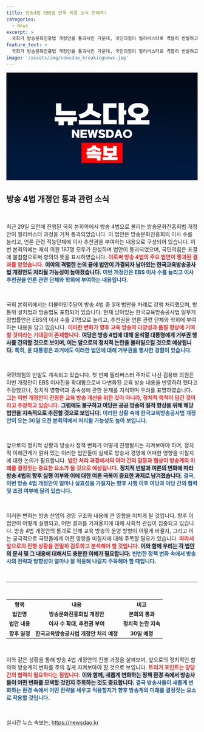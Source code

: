 ```yaml
---
title: 방송4법 EBS법 단독 의결 소식 전해져!
categories:
  - News
excerpt: >
  국회가 방송문화진흥법 개정안을 통과시킨 가운데, 국민의힘이 필리버스터로 격렬히 반발하고 있습니다. 방송 4법 중 남은 개정안 처리에 이목이 집중되며, 윤 대통령의 거부권 행사 가능성도 제기되고 있습니다.
feature_text: >
  국회가 방송문화진흥법 개정안을 통과시킨 가운데, 국민의힘이 필리버스터로 격렬히 반발하고 있습니다. 방송 4법 중 남은 개정안 처리에 이목이 집중되며, 윤 대통령의 거부권 행사 가능성도 제기되고 있습니다.
image: '/assets/img/newsdao_breakingnews.jpg'
---
```


<p><img src="/assets/img/newsdao_breakingnews.jpg" alt="flaretime 속보" /></p>

<h2 data-ke-size="size26">방송 4법 개정안 통과 관련 소식</h2>

<p data-ke-size="size16">&nbsp;</p>

<p>최근 29일 오전에 진행된 국회 본회의에서 방송 4법으로 불리는 방송문화진흥회법 개정안이 필리버스터 과정을 거쳐 통과되었습니다. 이 법안은 방송문화진흥회의 이사 수를 늘리고, 언론 관련 직능단체에 이사 추천권을 부여하는 내용으로 구성되어 있습니다. 이번 본회의에는 재석 의원 187명 모두가 찬성하며 법안이 통과되었으며, 국민의힘은 표결에 불참함으로써 항의의 뜻을 표시하였습니다. <b><span style="color: #ee2323;">이로써 방송 4법의 주요 법안이 통과된 결과를 얻었습니다.</span></b> <b><span style="background-color: #21538527;">여야의 격렬한 논의 끝에 법안이 가결되자 남아있는 한국교육방송공사법 개정안도 처리될 가능성이 높아졌습니다.</span></b> <b><span style="color: #1a5490;">이번 개정안은 EBS 이사 수를 늘리고 이사 추천권을 언론 관련 단체와 학회에 부여하는 내용입니다.</span></b> </p>

<p data-ke-size="size16">&nbsp;</p>

<p>국회 본회의에서는 더불어민주당이 방송 4법 중 3개 법안을 차례로 강행 처리했으며, 방통위 설치법과 방송법도 포함되어 있습니다. 현재 남아있는 한국교육방송공사법 일부개정법률안은 EBS의 이사 수를 21명으로 늘리고, 추천권을 언론 관련 단체와 학회에 부여하는 내용을 담고 있습니다. <b><span style="color: #ee2323;">이러한 변화가 향후 교육 방송의 다양성과 품질 향상에 기여할 것이라는 기대감이 존재합니다.</span></b> <b><span style="background-color: #21538527;">여당은 방송 4법에 대해 윤석열 대통령에게 거부권 행사를 건의할 것으로 보이며, 이는 앞으로의 정치적 논란을 불러일으킬 것으로 예상됩니다.</span></b> <b><span style="color: #1a5490;">특히, 윤 대통령은 과거에도 이러한 법안에 대해 거부권을 행사한 경험이 있습니다.</span></b></p>

<p data-ke-size="size16">&nbsp;</p>

<p>국민의힘의 반발도 계속되고 있습니다. 첫 번째 필리버스터 주자로 나선 김용태 의원은 이번 개정안이 EBS 이사진을 확대함으로써 다변화된 교육 방송 내용을 반영하려 했다고 주장했으나, 정치적 영향력과 종속성에 관한 문제를 지적하며 우려를 표명하였습니다. <b><span style="color: #ee2323;">그는 이번 개정안이 진정한 교육 방송 개선을 위한 것이 아니라, 정치적 목적이 담긴 것이라고 주장하고 있습니다.</span></b> <b><span style="background-color: #21538527;">그럼에도 불구하고 여당은 공공 방송의 질적 향상을 위해 해당 법안을 지속적으로 추진할 것으로 보입니다.</span></b> <b><span style="color: #1a5490;">이러한 상황 속에 한국교육방송공사법 개정안이 오는 30일 오전 본회의에서 처리될 가능성도 높아 보입니다.</span></b></p>

<p data-ke-size="size16">&nbsp;</p>

<p>앞으로의 정치적 상황과 방송사 정책 변화가 어떻게 진행될지는 지켜보아야 하며, 정치적 이해관계가 얽혀 있는 이러한 법안들이 실제로 방송사 경영에 어떠한 영향을 미칠지에 대한 논의가 필요합니다. <b><span style="color: #ee2323;">법안 처리 과정에서의 여야 간의 갈등과 협상이 방송계의 미래를 결정짓는 중요한 요소가 될 것으로 예상됩니다.</span></b> <b><span style="background-color: #21538527;"> 정치적 반발과 여론의 변화에 따라 방송 4법의 향후 실행 여부와 이에 대한 여론 극복이 중요한 과제로 남겨졌습니다.</span></b> <b><span style="color: #1a5490;">결국, 이번 방송 4법 개정안이 얼마나 실효성을 가질지는 향후 시행 이후 여당과 야당 간의 협력 및 조정 여부에 달려 있습니다.</span></b> </p>

<p data-ke-size="size16">&nbsp;</p>

<p>이러한 변화는 방송 산업의 경영 구조와 내용에 큰 영향을 미치게 될 것입니다. 향후 이 법안이 어떻게 실행되고, 어떤 결과를 가져올지에 대해 사회적 관심이 집중되고 있습니다. 방송 4법 개정안의 통과로 인해 교육 방송의 운영 방향이 어떻게 바뀔지, 그리고 이는 궁극적으로 국민들에게 어떤 영향을 미칠지에 대해 주목할 필요가 있습니다. <b><span style="color: #ee2323;">따라서 앞으로의 진행 상황을 면밀히 검토하고 분석해야 할 것입니다.</span></b> <b><span style="background-color: #21538527;">이와 함께 우리는 각 법안의 문서 및 그 내용에 대해서도 충분한 이해가 필요합니다.</span></b> <b><span style="color: #1a5490;">빈번한 정책 변화 속에서 방송사의 전략과 방향성이 얼마나 잘 적응해 나갈지 주목해야 할 때입니다.</span></b> </p>

<p data-ke-size="size16">&nbsp;</p>

<hr />

<p data-ke-size="size16">&nbsp;</p>

<table style="width: 100%; border-collapse: collapse;">
<tr>
<td style="text-align: center; height: 20px;"><b>항목</b></td>
<td style="text-align: center; height: 20px;"><b>내용</b></td>
<td style="text-align: center; height: 20px;"><b>비고</b></td>
</tr>
<tr>
<td style="text-align: center; height: 20px;"><b>법안명</b></td>
<td style="text-align: center; height: 20px;"><b>방송문화진흥회법 개정안</b></td>
<td style="text-align: center; height: 20px;"><b>본회의 통과</b></td>
</tr>
<tr>
<td style="text-align: center; height: 20px;"><b>법안 내용</b></td>
<td style="text-align: center; height: 20px;"><b>이사 수 확대, 추천권 부여</b></td>
<td style="text-align: center; height: 20px;"><b>정치적 논란 지속</b></td>
</tr>
<tr>
<td style="text-align: center; height: 20px;"><b>향후 일정</b></td>
<td style="text-align: center; height: 20px;"><b>한국교육방송공사법 개정안 처리 예정</b></td>
<td style="text-align: center; height: 20px;"><b>30일 예정</b></td>
</tr>
</table>

<p data-ke-size="size16">&nbsp;</p>

<p>이와 같은 상황을 통해 방송 4법 개정안의 진행 과정을 살펴보며, 앞으로의 정치적인 함의와 방송계의 변화를 주의 깊게 지켜보아야 할 것으로 보입니다. <b><span style="color: #ee2323;">트리거 포인트는 양당 간의 협력이 필요하다는 점입니다.</span></b> <b><span style="background-color: #21538527;">이와 함께, 새롭게 변화하는 정책 환경 속에서 방송사들이 어떤 변화를 모색할 것인지 주목하는 것도 중요합니다.</span></b> <b><span style="color: #1a5490;">결국 방송사들이 새롭게 변화하는 환경 속에서 어떤 전략을 세우고 적용할지가 향후 방송계의 미래를 결정짓는 요소로 작용할 것입니다.</span></b> </p>

<p data-ke-size="size16">&nbsp;</p>
실시간 뉴스 속보는, <a href="https://newsdao.kr" rel="dofollow">https://newsdao.kr</a>


